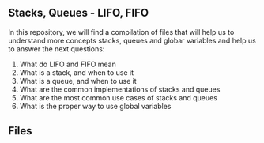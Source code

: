 ##  Stacks, Queues - LIFO, FIFO
In this repository, we will find a compilation of files that will help us to understand more concepts stacks, queues and globar variables and help us to answer the next questions:

 1.   What do LIFO and FIFO mean
 2.   What is a stack, and when to use it
 3.   What is a queue, and when to use it
 4.   What are the common implementations of stacks and queues
 5.   What are the most common use cases of stacks and queues
 6.   What is the proper way to use global variables
## Files